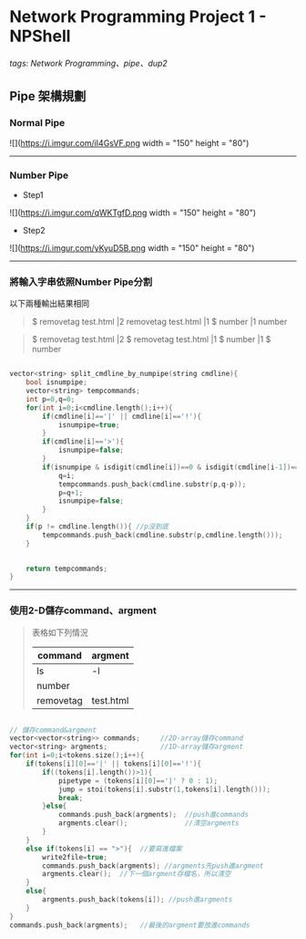 # Network Programming Project 1 - NPShell


###### tags: Network Programming、pipe、dup2

## Pipe 架構規劃

### **Normal Pipe**

![](https://i.imgur.com/iI4GsVF.png width = "150" height = "80")

---

### **Number Pipe**

* Step1

![](https://i.imgur.com/qWKTgfD.png width = "150" height = "80")

* Step2

![](https://i.imgur.com/yKyuD5B.png width = "150" height = "80")

---


### 將輸入字串依照Number Pipe分割

以下兩種輸出結果相同

> $ removetag test.html |2 removetag test.html |1 
> $ number |1 number


> $ removetag test.html |2
> $ removetag test.html |1
> $ number |1
> $ number



```c++

vector<string> split_cmdline_by_numpipe(string cmdline){
    bool isnumpipe;
    vector<string> tempcommands;
    int p=0,q=0;
    for(int i=0;i<cmdline.length();i++){
        if(cmdline[i]=='|' || cmdline[i]=='!'){
            isnumpipe=true;
        }
        if(cmdline[i]=='>'){
            isnumpipe=false;
        }
        if(isnumpipe & isdigit(cmdline[i])==0 & isdigit(cmdline[i-1])==1){
            q=i;
            tempcommands.push_back(cmdline.substr(p,q-p));
            p=q+1;
            isnumpipe=false;
        }
    }
    if(p != cmdline.length()){ //p沒到底
        tempcommands.push_back(cmdline.substr(p,cmdline.length()));
    }
    

    return tempcommands;
}

```

---

### 使用2-D儲存command、argment

> 表格如下列情況
>
> | command  | argment  |
> | -------- | -------- | 
> | ls       | -l       |
> | number   |          |
> | removetag|test.html | 


```c++

// 儲存command&argment
vector<vector<string>> commands;     //2D-array儲存command
vector<string> argments;             //1D-array儲存argment
for(int i=0;i<tokens.size();i++){
    if(tokens[i][0]=='|' || tokens[i][0]=='!'){
        if((tokens[i].length())>1){
            pipetype = (tokens[i][0]=='|' ? 0 : 1);
            jump = stoi(tokens[i].substr(1,tokens[i].length()));
            break;
        }else{
            commands.push_back(argments);  //push進commands
            argments.clear();              //清空argments
        }
    }
    else if(tokens[i] == ">"){  //要寫進檔案
        write2file=true;
        commands.push_back(argments); //argments先push進argment
        argments.clear();  //下一個argment存檔名，所以清空
    }
    else{
        argments.push_back(tokens[i]); //push進argments
    }
}
commands.push_back(argments);   //最後的argment要放進commands

```